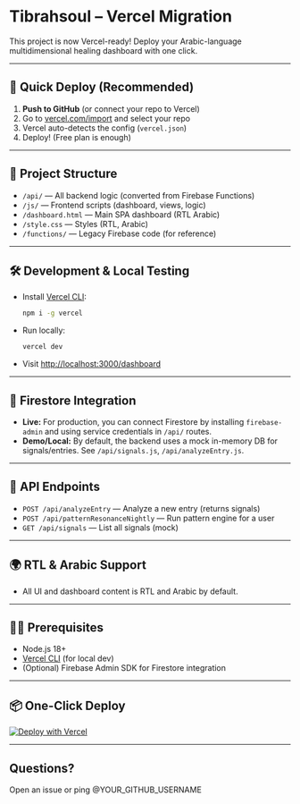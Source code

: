 # Tibrahsoul – Vercel Migration

This project is now Vercel-ready! Deploy your Arabic-language multidimensional healing dashboard with one click.

---

## 🚀 Quick Deploy (Recommended)
1. **Push to GitHub** (or connect your repo to Vercel)
2. Go to [vercel.com/import](https://vercel.com/import) and select your repo
3. Vercel auto-detects the config (`vercel.json`)
4. Deploy! (Free plan is enough)

---

## 📁 Project Structure
- `/api/` — All backend logic (converted from Firebase Functions)
- `/js/` — Frontend scripts (dashboard, views, logic)
- `/dashboard.html` — Main SPA dashboard (RTL Arabic)
- `/style.css` — Styles (RTL, Arabic)
- `/functions/` — Legacy Firebase code (for reference)

---

## 🛠️ Development & Local Testing
- Install [Vercel CLI](https://vercel.com/download):
  ```sh
  npm i -g vercel
  ```
- Run locally:
  ```sh
  vercel dev
  ```
- Visit [http://localhost:3000/dashboard](http://localhost:3000/dashboard)

---

## 🔗 Firestore Integration
- **Live:** For production, you can connect Firestore by installing `firebase-admin` and using service credentials in `/api/` routes.
- **Demo/Local:** By default, the backend uses a mock in-memory DB for signals/entries. See `/api/signals.js`, `/api/analyzeEntry.js`.

---

## 📝 API Endpoints
- `POST /api/analyzeEntry` — Analyze a new entry (returns signals)
- `POST /api/patternResonanceNightly` — Run pattern engine for a user
- `GET /api/signals` — List all signals (mock)

---

## 🌍 RTL & Arabic Support
- All UI and dashboard content is RTL and Arabic by default.

---

## 🧑‍💻 Prerequisites
- Node.js 18+
- [Vercel CLI](https://vercel.com/download) (for local dev)
- (Optional) Firebase Admin SDK for Firestore integration

---

## 📦 One-Click Deploy
[![Deploy with Vercel](https://vercel.com/button)](https://vercel.com/import/project?template=github.com/YOUR_GITHUB_USERNAME/tibrahsoul)

---

## Questions?
Open an issue or ping @YOUR_GITHUB_USERNAME
